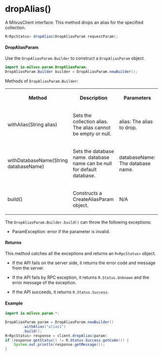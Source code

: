 # dropAlias()

A MilvusClient interface. This method drops an alias for the specified collection.

```java
R<RpcStatus> dropAlias(DropAliasParam requestParam);
```

#### DropAliasParam

Use the `DropAliasParam.Builder` to construct a `DropAliasParam` object.

```java
import io.milvus.param.DropAliasParam;
DropAliasParam.Builder builder = DropAliasParam.newBuilder();
```

Methods of `DropAliasParam.Builder`:

<table>
    <tr>
        <th><p>Method</p></th>
        <th><p>Description</p></th>
        <th><p>Parameters</p></th>
    </tr>
    <tr>
        <td><p>withAlias(String alias)</p></td>
        <td><p>Sets the collection alias. <br/>The alias cannot be empty or null.</p></td>
        <td><p>alias: The alias to drop.</p></td>
    </tr>
    <tr>
        <td><p>withDatabaseName(String databaseName)</p></td>
        <td><p>Sets the database name. database name can be null for default database.</p></td>
        <td><p>databaseName: The database name.</p></td>
    </tr>
    <tr>
        <td><p>build()</p></td>
        <td><p>Constructs a CreateAliasParam object.</p></td>
        <td><p>N/A</p></td>
    </tr>
</table>

The `DropAliasParam.Builder.build()` can throw the following exceptions:

- ParamException: error if the parameter is invalid.

#### Returns

This method catches all the exceptions and returns an `R<RpcStatus>` object.

- If the API fails on the server side, it returns the error code and message from the server.

- If the API fails by RPC exception, it returns `R.Status.Unknown` and the error message of the exception.

- If the API succeeds, it returns `R.Status.Success`.

#### Example

```java
import io.milvus.param.*;

DropAliasParam param = DropAliasParam.newBuilder()
        .withAlias("alias1")
        .build();
R<RpcStatus> response = client.dropAlias(param)
if (response.getStatus() != R.Status.Success.getCode()) {
    System.out.println(response.getMessage());
}
```
